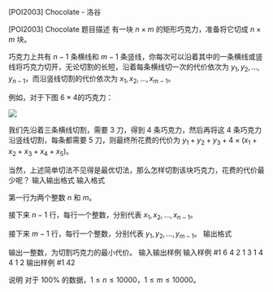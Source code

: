



[POI2003] Chocolate - 洛谷














[POI2003] Chocolate
题目描述
有一块 $n\times m$ 的矩形巧克力，准备将它切成 $n\times m$ 块。

巧克力上共有 $n-1$ 条横线和 $m-1$ 条竖线，你每次可以沿着其中的一条横线或竖线将巧克力切开，无论切割的长短，沿着每条横线切一次的代价依次为 $y_1,y_2,…,y_{n-1}$，而沿竖线切割的代价依次为 $x_1,x_2,…,x_{m-1}$。

例如，对于下图 $6\times4$的巧克力：

![](https://cdn.luogu.com.cn/upload/image_hosting/s0j2oloj.png)


我们先沿着三条横线切割，需要 $3$ 刀，得到 $4$ 条巧克力，然后再将这 $4$ 条巧克力沿竖线切割，每条都需要 $5$ 刀，则最终所花费的代价为 $y_1+y_2+y_3+4\times (x_1+x_2+x_3+x_4+x_5)$。

当然，上述简单切法不见得是最优切法，那么怎样切割该块巧克力，花费的代价最少呢？
输入输出格式
输入格式

第一行为两个整数 $n$ 和 $m$。

接下来 $n-1$ 行，每行一个整数，分别代表 $x_1,x_2,…,x_{n-1}$。

接下来 $m-1$ 行，每行一个整数，分别代表 $y_1,y_2,…,y_{m-1}$。
输出格式

输出一整数，为切割巧克力的最小代价。
输入输出样例
输入样例 #1
6 4
2
1
3
1
4
4
1
2
输出样例 #1
42

说明
对于 $100\%$ 的数据，$1\le n\le 10000$，$1\le m\le 10000$。






